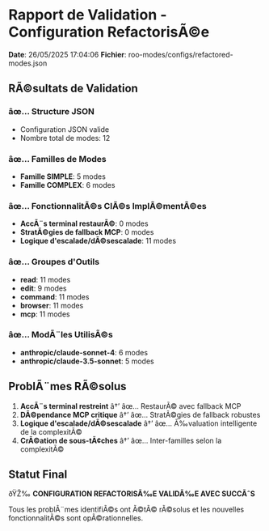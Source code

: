 ﻿# Rapport de Validation - Configuration RefactorisÃ©e

**Date**: 26/05/2025 17:04:06
**Fichier**: roo-modes/configs/refactored-modes.json

## RÃ©sultats de Validation

### âœ… Structure JSON
- Configuration JSON valide
- Nombre total de modes: 12

### âœ… Familles de Modes
- **Famille SIMPLE**: 5 modes
- **Famille COMPLEX**: 6 modes

### âœ… FonctionnalitÃ©s ClÃ©s ImplÃ©mentÃ©es
- **AccÃ¨s terminal restaurÃ©**: 0 modes
- **StratÃ©gies de fallback MCP**: 0 modes  
- **Logique d'escalade/dÃ©sescalade**: 11 modes

### âœ… Groupes d'Outils
- **read**: 11 modes
 - **edit**: 9 modes
 - **command**: 11 modes
 - **browser**: 11 modes
 - **mcp**: 11 modes


### âœ… ModÃ¨les UtilisÃ©s
- **anthropic/claude-sonnet-4**: 6 modes
 - **anthropic/claude-3.5-sonnet**: 5 modes


## ProblÃ¨mes RÃ©solus

1. **AccÃ¨s terminal restreint** â†’ âœ… RestaurÃ© avec fallback MCP
2. **DÃ©pendance MCP critique** â†’ âœ… StratÃ©gies de fallback robustes
3. **Logique d'escalade/dÃ©sescalade** â†’ âœ… Ã‰valuation intelligente de la complexitÃ©
4. **CrÃ©ation de sous-tÃ¢ches** â†’ âœ… Inter-familles selon la complexitÃ©

## Statut Final

ðŸŽ‰ **CONFIGURATION REFACTORISÃ‰E VALIDÃ‰E AVEC SUCCÃˆS**

Tous les problÃ¨mes identifiÃ©s ont Ã©tÃ© rÃ©solus et les nouvelles fonctionnalitÃ©s sont opÃ©rationnelles.
